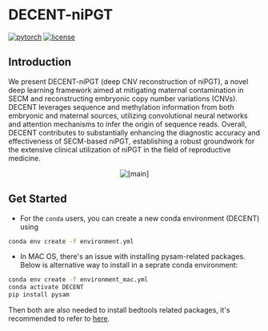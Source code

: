 # DECENT-niPGT
[![pytorch](https://img.shields.io/badge/PyTorch_1.8+-ee4c2c?logo=pytorch&logoColor=white)](https://pytorch.org/get-started/locally/)
[![license](https://img.shields.io/badge/License-MIT-green.svg?labelColor=gray)](https://github.com/zhenyiizhang/DECENT-niPGT/blob/main/LICENSE.txt)

## Introduction
We present DECENT-niPGT (deep CNV reconstruction of niPGT), a novel deep learning framework aimed at mitigating maternal contamination in SECM and reconstructing embryonic copy number variations (CNVs). DECENT leverages sequence and methylation information from both embryonic and maternal sources, utilizing convolutional neural networks and attention mechanisms to infer the origin of sequence reads. Overall, DECENT contributes to substantially enhancing the diagnostic accuracy and effectiveness of SECM-based niPGT, establishing a robust groundwork for the extensive clinical utilization of niPGT in the field of reproductive medicine.

<p align="center">
  <img src=https://github.com/zhenyiizhang/DECENT-niPGT/blob/main/figures/main.svg alt="[main]">
</p>

## Get Started

- For the ```conda``` users, you can create a new conda environment (DECENT) using 
```bash
conda env create -f environment.yml
```

- In MAC OS, there's an issue with installing pysam-related packages. Below is alternative way to install in a seprate conda environment:
```bash
conda env create -f environment_mac.yml
conda activate DECENT
pip install pysam
```

Then both are also needed to install bedtools related packages, it's recommended to refer to [here](https://bedtools.readthedocs.io/en/latest/content/installation.html).